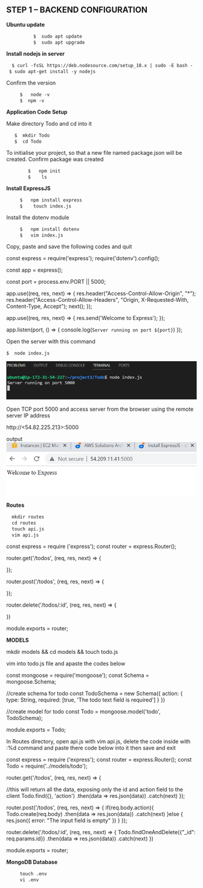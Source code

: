 ##  STEP 1 – BACKEND CONFIGURATION

**Ubuntu update** 

              $  sudo apt update
              $  sudo apt upgrade

**Install nodejs in server**

      $ curl -fsSL https://deb.nodesource.com/setup_18.x | sudo -E bash -
     $ sudo apt-get install -y nodejs

Confirm the version

         $   node -v 
         $  npm -v

  **Application Code Setup**

  Make directory Todo and cd into it

       $  mkdir Todo
       $  cd Todo

 To initialise your project, so that a new file named package.json will be created. Confirm package was created 

            $   npm init
            $    ls

  **Install ExpressJS**

         $   npm install express
         $    touch index.js

Install the dotenv module
        
         $   npm install dotenv
         $   vim index.js
Copy, paste and save the following codes and quit

const express = require('express');
require('dotenv').config();

const app = express();

const port = process.env.PORT || 5000;

app.use((req, res, next) => {
res.header("Access-Control-Allow-Origin", "\*");
res.header("Access-Control-Allow-Headers", "Origin, X-Requested-With, Content-Type, Accept");
next();
});

app.use((req, res, next) => {
res.send('Welcome to Express');
});

app.listen(port, () => {
console.log(`Server running on port ${port}`)
});


Open the server with this command

    $  node index.js



![webserver](webserver.png)


Open TCP port 5000 and access server from the browser using the remote server IP address

http://<54.82.225.213>:5000

output ![browser](browseroutput.png)

**Routes**

      mkdir routes
      cd routes
      touch api.js
      vim api.js

const express = require ('express');
const router = express.Router();

router.get('/todos', (req, res, next) => {

});

router.post('/todos', (req, res, next) => {

});

router.delete('/todos/:id', (req, res, next) => {

})

module.exports = router;


**MODELS**

mkdir models && cd models && touch todo.js

vim  into  todo.js file  and apaste the codes below

const mongoose = require('mongoose');
const Schema = mongoose.Schema;

//create schema for todo
const TodoSchema = new Schema({
action: {
type: String,
required: [true, 'The todo text field is required']
}
})

//create model for todo
const Todo = mongoose.model('todo', TodoSchema);

module.exports = Todo;


In Routes directory, open api.js with vim api.js, delete the code inside with :%d command and paste there code below into it then save and exit

const express = require ('express');
const router = express.Router();
const Todo = require('../models/todo');

router.get('/todos', (req, res, next) => {

//this will return all the data, exposing only the id and action field to the client
Todo.find({}, 'action')
.then(data => res.json(data))
.catch(next)
});

router.post('/todos', (req, res, next) => {
if(req.body.action){
Todo.create(req.body)
.then(data => res.json(data))
.catch(next)
}else {
res.json({
error: "The input field is empty"
})
}
});

router.delete('/todos/:id', (req, res, next) => {
Todo.findOneAndDelete({"_id": req.params.id})
.then(data => res.json(data))
.catch(next)
})

module.exports = router;


  **MongoDB Database**

         touch .env
         vi .env

